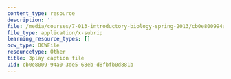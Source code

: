 ```yaml
---
content_type: resource
description: ''
file: /media/courses/7-013-introductory-biology-spring-2013/cb0e800994a03de568ebd8fbfb0d881b_62FdhX-zS2Y.srt
file_type: application/x-subrip
learning_resource_types: []
ocw_type: OCWFile
resourcetype: Other
title: 3play caption file
uid: cb0e8009-94a0-3de5-68eb-d8fbfb0d881b
---
```

